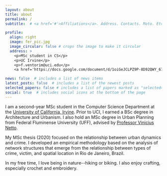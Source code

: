 ```yaml
---
layout: about
title: about
permalink: /
subtitle:  # <a href='#'>Affiliations</a>. Address. Contacts. Moto. Etc.

profile:
  align: right
  image: fer_pic.jpg
  image_circular: false # crops the image to make it circular
  address: >
    <p>MSc student in CS</p>
    <p>UC Irvine</p>
    <p>f.ventorim@uci.edu</p>
    <a href='https://docs.google.com/document/d/1oiGeJCLPZ9P-8D92QWY_67XCTLxjzuOn1T5S7pJfWGc'target="_blank">CV</a>

news: false  # includes a list of news items
latest_posts: false  # includes a list of the newest posts
selected_papers: false # includes a list of papers marked as "selected={true}"
social: true  # includes social icons at the bottom of the page
---
```


I am a second-year MSc student in the Computer Science Department at the [University of California, Irvine](https://uci.edu/). Prior to UCI, I earned a BSc degree in Architecture and Urbanism. I also hold an MSc degree in Urban Planning from Federal Fluminense University (UFF), advised by [Professor Vinicius Netto](https://scholar.google.co.uk/citations?user=wGMsjegAAAAJ&hl=en).

My MSc thesis (2020) focused on the relationship between urban dynamics and crime. I developed an empirical methodology based on the analysis of network structures that emerge from the relationship between types of crime, victim, and spatial location in Rio de Janeiro, Brazil.

In my free time, I love being in nature--hiking or biking. I also enjoy crafting, especially crochet and embroidery.
